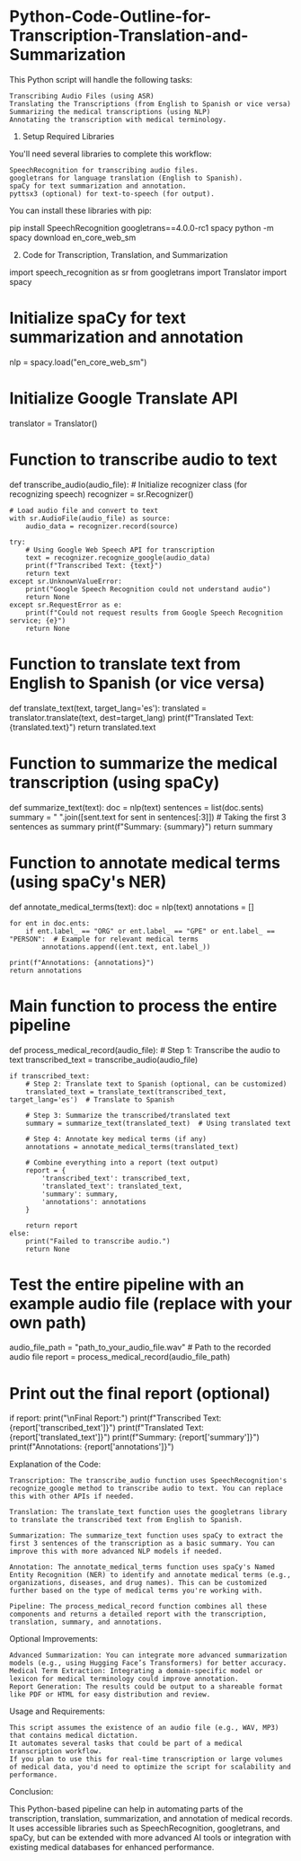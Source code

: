 # Python-Code-Outline-for-Transcription-Translation-and-Summarization
This Python script will handle the following tasks:

    Transcribing Audio Files (using ASR)
    Translating the Transcriptions (from English to Spanish or vice versa)
    Summarizing the medical transcriptions (using NLP)
    Annotating the transcription with medical terminology.

1. Setup Required Libraries

You'll need several libraries to complete this workflow:

    SpeechRecognition for transcribing audio files.
    googletrans for language translation (English to Spanish).
    spaCy for text summarization and annotation.
    pyttsx3 (optional) for text-to-speech (for output).

You can install these libraries with pip:

pip install SpeechRecognition googletrans==4.0.0-rc1 spacy
python -m spacy download en_core_web_sm

2. Code for Transcription, Translation, and Summarization

import speech_recognition as sr
from googletrans import Translator
import spacy

# Initialize spaCy for text summarization and annotation
nlp = spacy.load("en_core_web_sm")

# Initialize Google Translate API
translator = Translator()

# Function to transcribe audio to text
def transcribe_audio(audio_file):
    # Initialize recognizer class (for recognizing speech)
    recognizer = sr.Recognizer()

    # Load audio file and convert to text
    with sr.AudioFile(audio_file) as source:
        audio_data = recognizer.record(source)
    
    try:
        # Using Google Web Speech API for transcription
        text = recognizer.recognize_google(audio_data)
        print(f"Transcribed Text: {text}")
        return text
    except sr.UnknownValueError:
        print("Google Speech Recognition could not understand audio")
        return None
    except sr.RequestError as e:
        print(f"Could not request results from Google Speech Recognition service; {e}")
        return None

# Function to translate text from English to Spanish (or vice versa)
def translate_text(text, target_lang='es'):
    translated = translator.translate(text, dest=target_lang)
    print(f"Translated Text: {translated.text}")
    return translated.text

# Function to summarize the medical transcription (using spaCy)
def summarize_text(text):
    doc = nlp(text)
    sentences = list(doc.sents)
    summary = " ".join([sent.text for sent in sentences[:3]])  # Taking the first 3 sentences as summary
    print(f"Summary: {summary}")
    return summary

# Function to annotate medical terms (using spaCy's NER)
def annotate_medical_terms(text):
    doc = nlp(text)
    annotations = []
    
    for ent in doc.ents:
        if ent.label_ == "ORG" or ent.label_ == "GPE" or ent.label_ == "PERSON":  # Example for relevant medical terms
            annotations.append((ent.text, ent.label_))
    
    print(f"Annotations: {annotations}")
    return annotations

# Main function to process the entire pipeline
def process_medical_record(audio_file):
    # Step 1: Transcribe the audio to text
    transcribed_text = transcribe_audio(audio_file)
    
    if transcribed_text:
        # Step 2: Translate text to Spanish (optional, can be customized)
        translated_text = translate_text(transcribed_text, target_lang='es')  # Translate to Spanish
        
        # Step 3: Summarize the transcribed/translated text
        summary = summarize_text(translated_text)  # Using translated text
        
        # Step 4: Annotate key medical terms (if any)
        annotations = annotate_medical_terms(translated_text)
        
        # Combine everything into a report (text output)
        report = {
            'transcribed_text': transcribed_text,
            'translated_text': translated_text,
            'summary': summary,
            'annotations': annotations
        }
        
        return report
    else:
        print("Failed to transcribe audio.")
        return None

# Test the entire pipeline with an example audio file (replace with your own path)
audio_file_path = "path_to_your_audio_file.wav"  # Path to the recorded audio file
report = process_medical_record(audio_file_path)

# Print out the final report (optional)
if report:
    print("\nFinal Report:")
    print(f"Transcribed Text: {report['transcribed_text']}")
    print(f"Translated Text: {report['translated_text']}")
    print(f"Summary: {report['summary']}")
    print(f"Annotations: {report['annotations']}")

Explanation of the Code:

    Transcription: The transcribe_audio function uses SpeechRecognition's recognize_google method to transcribe audio to text. You can replace this with other APIs if needed.

    Translation: The translate_text function uses the googletrans library to translate the transcribed text from English to Spanish.

    Summarization: The summarize_text function uses spaCy to extract the first 3 sentences of the transcription as a basic summary. You can improve this with more advanced NLP models if needed.

    Annotation: The annotate_medical_terms function uses spaCy's Named Entity Recognition (NER) to identify and annotate medical terms (e.g., organizations, diseases, and drug names). This can be customized further based on the type of medical terms you're working with.

    Pipeline: The process_medical_record function combines all these components and returns a detailed report with the transcription, translation, summary, and annotations.

Optional Improvements:

    Advanced Summarization: You can integrate more advanced summarization models (e.g., using Hugging Face’s Transformers) for better accuracy.
    Medical Term Extraction: Integrating a domain-specific model or lexicon for medical terminology could improve annotation.
    Report Generation: The results could be output to a shareable format like PDF or HTML for easy distribution and review.

Usage and Requirements:

    This script assumes the existence of an audio file (e.g., WAV, MP3) that contains medical dictation.
    It automates several tasks that could be part of a medical transcription workflow.
    If you plan to use this for real-time transcription or large volumes of medical data, you'd need to optimize the script for scalability and performance.

Conclusion:

This Python-based pipeline can help in automating parts of the transcription, translation, summarization, and annotation of medical records. It uses accessible libraries such as SpeechRecognition, googletrans, and spaCy, but can be extended with more advanced AI tools or integration with existing medical databases for enhanced performance.
